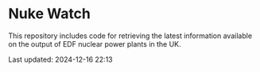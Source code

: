 # Nuke Watch

This repository includes code for retrieving the latest information available on the output of EDF nuclear power plants in the UK.

Last updated: 2024-12-16 22:13